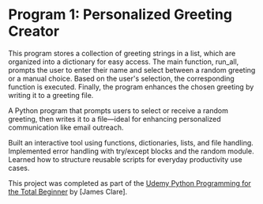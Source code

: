 # Program 1: Personalized Greeting Creator

This program stores a collection of greeting strings in a list, which are organized into a dictionary for easy access. The main function, run_all, prompts the user to enter their name and select between a random greeting or a manual choice. Based on the user's selection, the corresponding function is executed. Finally, the program enhances the chosen greeting by writing it to a greeting file.

A Python program that prompts users to select or receive a random greeting, then writes it to a file—ideal for enhancing personalized communication like email outreach.

Built an interactive tool using functions, dictionaries, lists, and file handling. Implemented error handling with try/except blocks and the random module. Learned how to structure reusable scripts for everyday productivity use cases.

This project was completed as part of the [Udemy Python Programming for the Total Beginner](https://www.udemy.com/course/python-programming-for-the-total-beginner/?kw=Python+Programming+for+the+Total+Beginner&src=sac&couponCode=LEARNNOWPLANS) by [James Clare].
